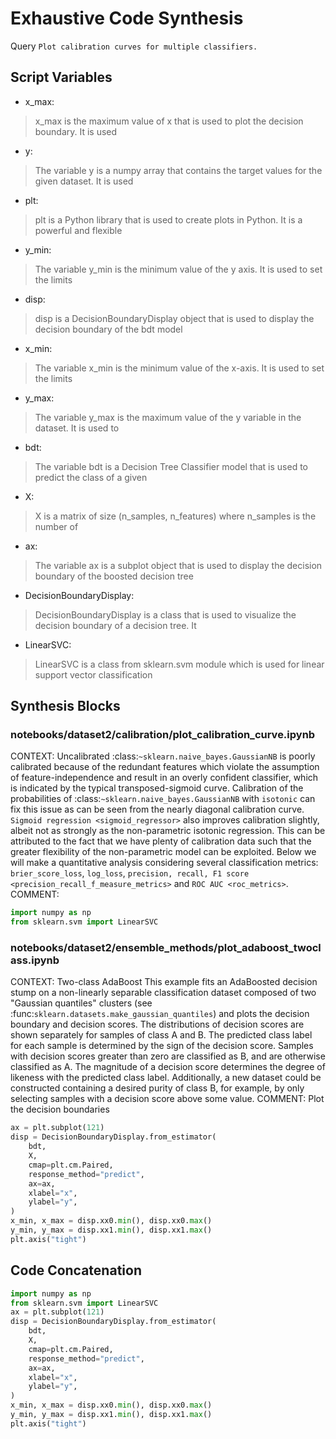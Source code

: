 # Exhaustive Code Synthesis
Query `Plot calibration curves for multiple classifiers.`
## Script Variables
- x_max:<br>
>x_max is the maximum value of x that is used to plot the decision boundary. It is used
- y:<br>
>The variable y is a numpy array that contains the target values for the given dataset. It is used
- plt:<br>
>plt is a Python library that is used to create plots in Python. It is a powerful and flexible
- y_min:<br>
>The variable y_min is the minimum value of the y axis. It is used to set the limits
- disp:<br>
>disp is a DecisionBoundaryDisplay object that is used to display the decision boundary of the bdt model
- x_min:<br>
>The variable x_min is the minimum value of the x-axis. It is used to set the limits
- y_max:<br>
>The variable y_max is the maximum value of the y variable in the dataset. It is used to
- bdt:<br>
>The variable bdt is a Decision Tree Classifier model that is used to predict the class of a given
- X:<br>
>X is a matrix of size (n_samples, n_features) where n_samples is the number of
- ax:<br>
>The variable ax is a subplot object that is used to display the decision boundary of the boosted decision tree
- DecisionBoundaryDisplay:<br>
>DecisionBoundaryDisplay is a class that is used to visualize the decision boundary of a decision tree. It
- LinearSVC:<br>
>LinearSVC is a class from sklearn.svm module which is used for linear support vector classification
## Synthesis Blocks
### notebooks/dataset2/calibration/plot_calibration_curve.ipynb
CONTEXT: Uncalibrated :class:`~sklearn.naive_bayes.GaussianNB` is poorly calibrated because of the redundant features which violate the assumption of
feature-independence and result in an overly confident classifier, which is indicated by the typical transposed-sigmoid curve. Calibration of the
probabilities of :class:`~sklearn.naive_bayes.GaussianNB` with `isotonic` can fix this issue as can be seen from the nearly diagonal calibration
curve. `Sigmoid regression <sigmoid_regressor>` also improves calibration slightly, albeit not as strongly as the non-parametric isotonic regression.
This can be attributed to the fact that we have plenty of calibration data such that the greater flexibility of the non-parametric model can be
exploited.  Below we will make a quantitative analysis considering several classification metrics: `brier_score_loss`, `log_loss`, `precision, recall,
F1 score <precision_recall_f_measure_metrics>` and `ROC AUC <roc_metrics>`.   COMMENT:
```python
import numpy as np
from sklearn.svm import LinearSVC
```

### notebooks/dataset2/ensemble_methods/plot_adaboost_twoclass.ipynb
CONTEXT:   Two-class AdaBoost  This example fits an AdaBoosted decision stump on a non-linearly separable classification dataset composed of two
"Gaussian quantiles" clusters (see :func:`sklearn.datasets.make_gaussian_quantiles`) and plots the decision boundary and decision scores. The
distributions of decision scores are shown separately for samples of class A and B. The predicted class label for each sample is determined by the
sign of the decision score. Samples with decision scores greater than zero are classified as B, and are otherwise classified as A. The magnitude of a
decision score determines the degree of likeness with the predicted class label. Additionally, a new dataset could be constructed containing a desired
purity of class B, for example, by only selecting samples with a decision score above some value.  COMMENT: Plot the decision boundaries
```python
ax = plt.subplot(121)
disp = DecisionBoundaryDisplay.from_estimator(
    bdt,
    X,
    cmap=plt.cm.Paired,
    response_method="predict",
    ax=ax,
    xlabel="x",
    ylabel="y",
)
x_min, x_max = disp.xx0.min(), disp.xx0.max()
y_min, y_max = disp.xx1.min(), disp.xx1.max()
plt.axis("tight")
```

## Code Concatenation
```python
import numpy as np
from sklearn.svm import LinearSVC
ax = plt.subplot(121)
disp = DecisionBoundaryDisplay.from_estimator(
    bdt,
    X,
    cmap=plt.cm.Paired,
    response_method="predict",
    ax=ax,
    xlabel="x",
    ylabel="y",
)
x_min, x_max = disp.xx0.min(), disp.xx0.max()
y_min, y_max = disp.xx1.min(), disp.xx1.max()
plt.axis("tight")
```
